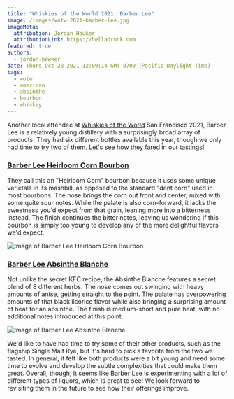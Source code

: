```yaml
---
title: "Whiskies of the World 2021: Barber Lee"
image: /images/wotw-2021-barber-lee.jpg
imageMeta:
  attribution: Jordan Hawker
  attributionLink: https://helladrunk.com
featured: true
authors:
  - jordan-hawker
date: Thurs Oct 28 2021 12:09:14 GMT-0700 (Pacific Daylight Time)
tags:
  - wotw
  - american
  - absinthe
  - bourbon
  - whiskey
---
```


Another local attendee at [Whiskies of the World](/tag/wotw) San Francisco 2021, 
Barber Lee is a relatively young distillery with a surprisingly broad array of products. 
They had six different bottles available this year, though we only had time to try two 
of them. Let's see how they fared in our tastings!

### <a href="https://bit.ly/hdbarberleebourbon" target="blank">Barber Lee Heirloom Corn Bourbon</a>

They call this an "Heirloom Corn" bourbon because it uses some unique varietals 
in its mashbill, as opposed to the standard "dent corn" used in most bourbons. 
The nose brings the corn out front and center, mixed with some quite sour notes. 
While the palate is also corn-forward, it lacks the sweetness you'd expect from 
that grain, leaning more into a bitterness instead. The finish continues the 
bitter notes, leaving us wondering if this bourbon is simply too young to 
develop any of the more delightful flavors we'd expect.

![Image of Barber Lee Heirloom Corn Bourbon](/images/wotw-2021-barber-lee-bourbon.jpg)

### <a href="https://bit.ly/hdbarberleeabsinthetw" target="blank">Barber Lee Absinthe Blanche</a>

Not unlike the secret KFC recipe, the Absinthe Blanche features a secret blend of 8 different 
herbs. The nose comes out swinging with heavy amounts of anise, getting straight to the point. 
The palate has overpowering amounts of that black licorice flavor while also bringing a 
surprising amount of heat for an absinthe. The finish is medium-short and pure heat, with no 
additional notes introduced at this point.

![Image of Barber Lee Absinthe Blanche](/images/wotw-2021-barber-lee-absinthe.jpg)

We'd like to have had time to try some of their other products, such as the flagship Single Malt 
Rye, but it's hard to pick a favorite from the two we tasted. In general, it felt like both 
products were a bit young and need some time to evolve and develop the subtle complexities 
that could make them great. Overall, though, it seems like Barber Lee is experimenting with a 
lot of different types of liquors, which is great to see! We look forward to revisiting them 
in the future to see how their offerings improve.
